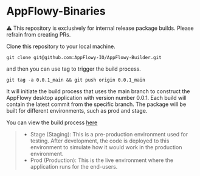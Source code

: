# AppFlowy-Binaries
⚠️ This repository is exclusively for internal release package builds. Please refrain from creating PRs.


Clone this repository to your local machine. 
```shell
git clone git@github.com:AppFlowy-IO/AppFlowy-Builder.git
```

and then you can use tag to trigger the build process. 
```shell
git tag -a 0.0.1_main && git push origin 0.0.1_main
```
It will initiate the build process that uses the main branch to construct the AppFlowy desktop application with version number 0.0.1. Each build will contain the latest commit from the specific branch. The package will be built for different environments, such as prod and stage.

You can view the build process [here](https://github.com/AppFlowy-IO/AppFlowy-Builder/actions)

> * Stage (Staging): This is a pre-production environment used for testing. After development, the code is deployed to this environment to simulate how it would work in the production environment.
> * Prod (Production): This is the live environment where the application runs for the end-users.
